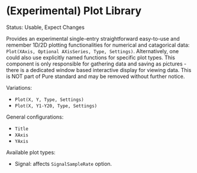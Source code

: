 ﻿# (Experimental) Plot Library

Status: Usable, Expect Changes

Provides an experimental single-entry straightforward easy-to-use and remember 1D/2D plotting functionalities for numerical and catagorical data: `Plot(XAxis, Optional AXisSeries, Type, Settings)`. Alternatively, one could also use explicitly named functions for specific plot types.
This component is only responsible for gathering data and saving as pictures - there is a dedicated window based interactive display for viewing data.
This is NOT part of Pure standard and may be removed without further notice.

Variations:

* `Plot(X, Y, Type, Settings)`
* `Plot(X, Y1-Y20, Type, Settings)`

General configurations:

* `Title`
* `XAxis`
* `YAxis`

Available plot types:

* Signal: affects `SignalSampleRate` option.